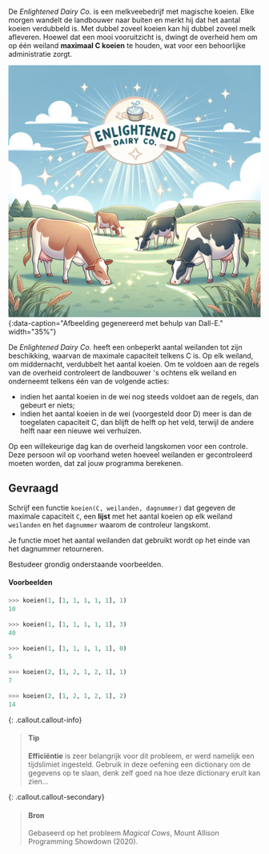 De *Enlightened Dairy Co.* is een melkveebedrijf met magische koeien. Elke morgen wandelt de landbouwer naar buiten en merkt hij dat het aantal koeien verdubbeld is. Met dubbel zoveel koeien kan hij dubbel zoveel melk afleveren. Hoewel dat een mooi vooruitzicht is, dwingt de overheid hem om op één weiland **maximaal C koeien** te houden, wat voor een behoorlijke administratie zorgt.

![Afbeelding gegenereerd met behulp van Dall-E.](media/dalle.jpg "Afbeelding gegenereerd met behulp van Dall-E."){:data-caption="Afbeelding gegenereerd met behulp van Dall-E." width="35%"}

De *Enlightened Dairy Co.* heeft een onbeperkt aantal weilanden tot zijn beschikking, waarvan de maximale capaciteit telkens C is. Op elk weiland, om middernacht, verdubbelt het aantal koeien. Om te voldoen aan de regels van de overheid controleert de landbouwer 's ochtens elk weiland en onderneemt telkens één van de volgende acties:

- indien het aantal koeien in de wei nog steeds voldoet aan de regels, dan gebeurt er niets;
- indien het aantal koeien in de wei (voorgesteld door D) meer is dan de toegelaten capaciteit C, dan blijft de helft op het veld, terwijl de andere helft naar een nieuwe wei verhuizen.

Op een willekeurige dag kan de overheid langskomen voor een controle. Deze persoon wil op voorhand weten hoeveel weilanden er gecontroleerd moeten worden, dat zal jouw programma berekenen.

## Gevraagd
Schrijf een functie `koeien(C, weilanden, dagnummer)` dat gegeven de maximale capaciteit `C`, een **lijst** met het aantal koeien op elk weiland `weilanden` en het `dagnummer` waarom de controleur langskomt.

Je functie moet het aantal weilanden dat gebruikt wordt op het einde van het dagnummer retourneren.

Bestudeer grondig onderstaande voorbeelden.

#### Voorbeelden

```python
>>> koeien(1, [1, 1, 1, 1, 1], 1)
10
```

```python
>>> koeien(1, [1, 1, 1, 1, 1], 3)
40
```

```python
>>> koeien(1, [1, 1, 1, 1, 1], 0)
5
```

```python
>>> koeien(2, [1, 2, 1, 2, 1], 1)
7
```

```python
>>> koeien(2, [1, 2, 1, 2, 1], 2)
14
```

{: .callout.callout-info}
>#### Tip
> **Efficiëntie** is zeer belangrijk voor dit probleem, er werd namelijk een tijdslimiet ingesteld. Gebruik in deze oefening een dictionary om de gegevens op te slaan, denk zelf goed na hoe deze dictionary eruit kan zien...


{: .callout.callout-secondary}
>#### Bron
> Gebaseerd op het probleem *Magical Cows*, Mount Allison Programming Showdown (2020). 
